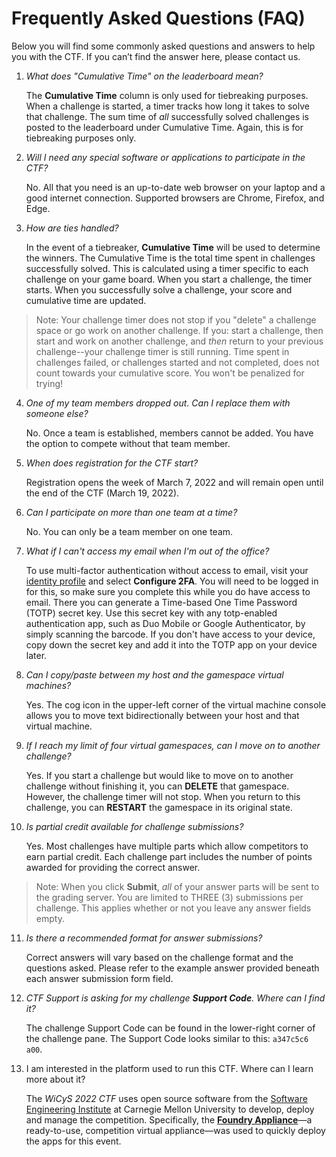# Frequently Asked Questions (FAQ)

Below you will find some commonly asked questions and answers to help you with the CTF. If you can’t find the answer here, please contact us.

1. _What does "Cumulative Time" on the leaderboard mean?_

    The **Cumulative Time** column is only used for tiebreaking purposes. When a challenge is started, a timer tracks how long it takes to solve that challenge. The sum time of _all_ successfully solved challenges is posted to the leaderboard under Cumulative Time. Again, this is for tiebreaking purposes only.

2. _Will I need any special software or applications to participate in the CTF?_
    
    No. All that you need is an up-to-date web browser on your laptop and a good internet connection. Supported browsers are Chrome, Firefox, and Edge.

3. _How are ties handled?_

    In the event of a tiebreaker, **Cumulative Time** will be used to determine the winners. The Cumulative Time is the total time spent in challenges successfully solved. This is calculated using a timer specific to each challenge on your game board. When you start a challenge, the timer starts. When you successfully solve a challenge, your score and cumulative time are updated. 
>Note: Your challenge timer does not stop if you "delete" a challenge space or go work on another challenge. If you: start a challenge, then start and work on another challenge, and _then_ return to your previous challenge--your challenge timer is still running. Time spent in challenges failed, or challenges started and not completed, does not count towards your cumulative score. You won't be penalized for trying!

4. _One of my team members dropped out. Can I replace them with someone else?_

    No. Once a team is established, members cannot be added. You have the option to compete without that team member.

5. _When does registration for the CTF start?_

    Registration opens the week of March 7, 2022 and will remain open until the end of the CTF (March 19, 2022).

6. _Can I participate on more than one team at a time?_

    No. You can only be a team member on one team.

7. _What if I can't access my email when I'm out of the office?_

    To use multi-factor authentication without access to email, visit your [identity profile](https://wictf.com/identity/ui/profile) and select **Configure 2FA**. You will need to be logged in for this, so make sure you complete this while you do have access to email. There you can generate a Time-based One Time Password (TOTP) secret key. Use this secret key with any totp-enabled authentication app, such as Duo Mobile or Google Authenticator, by simply scanning the barcode. If you don't have access to your device, copy down the secret key and add it into the TOTP app on your device later.

8. _Can I copy/paste between my host and the gamespace virtual machines?_

    Yes. The cog icon in the upper-left corner of the virtual machine console allows you to move text bidirectionally between your host and that virtual machine.

9. _If I reach my limit of four virtual gamespaces, can I move on to another challenge?_

    Yes. If you start a challenge but would like to move on to another challenge without finishing it, you can **DELETE** that gamespace. However, the challenge timer will not stop. When you return to this challenge, you can **RESTART** the gamespace in its original state.

10. _Is partial credit available for challenge submissions?_

    Yes. Most challenges have multiple parts which allow competitors to earn partial credit. Each challenge part includes the number of points awarded for providing the correct answer.
>Note: When you click **Submit**, _all_ of your answer parts will be sent to the grading server. You are limited to THREE (3) submissions per challenge. This applies whether or not you leave any answer fields empty.

11. _Is there a recommended format for answer submissions?_ 

    Correct answers will vary based on the challenge format and the questions asked. Please refer to the example answer provided beneath each answer submission form field.

12. _CTF Support is asking for my challenge **Support Code**. Where can I find it?_ 

    The challenge Support Code can be found in the lower-right corner of the challenge pane. The Support Code looks similar to this: `a347c5c6 a00`.

13. I am interested in the platform used to run this CTF. Where can I learn more about it?

    The _WiCyS 2022 CTF_ uses open source software from the [Software Engineering Institute](https://sei.cmu.edu) at Carnegie Mellon University to develop, deploy and manage the competition.  Specifically, the [**Foundry Appliance**](https://github.com/cmu-sei/foundry-appliance)&mdash;a ready-to-use, competition virtual appliance&mdash;was used to quickly deploy the apps for this event.